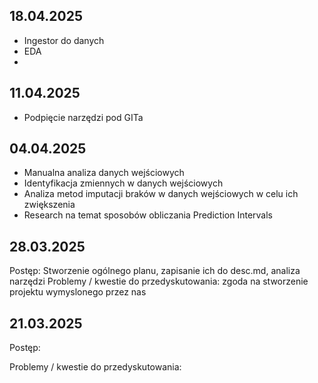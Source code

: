 ## 18.04.2025
- Ingestor do danych
- EDA
- 
## 11.04.2025
- Podpięcie narzędzi pod GITa

## 04.04.2025
- Manualna analiza danych wejściowych
- Identyfikacja zmiennych w danych wejściowych
- Analiza metod imputacji braków w danych wejściowych w celu ich zwiększenia
- Research na temat sposobów obliczania Prediction Intervals

## 28.03.2025

Postęp: Stworzenie ogólnego planu, zapisanie ich do desc.md, analiza narzędzi
Problemy / kwestie do przedyskutowania: zgoda na stworzenie projektu wymyslonego przez nas

## 21.03.2025

Postęp:

Problemy / kwestie do przedyskutowania:
